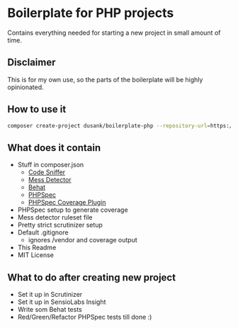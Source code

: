 # Boilerplate for PHP projects #
Contains everything needed for starting a new project in small amount of time.

## Disclaimer ##
This is for my own use, so the parts of the boilerplate will be highly opinionated.

## How to use it ##
```bash
composer create-project dusank/boilerplate-php --repository-url=https://raw.githubusercontent.com/DusanKasan/boilerplate-php/master YOUR_PROJECT_DIR
```

## What does it contain ##
* Stuff in composer.json
    * [Code Sniffer](https://github.com/squizlabs/PHP_CodeSniffer)
    * [Mess Detector](http://phpmd.org/)
    * [Behat](www.behat.com)
    * [PHPSpec](www.phpspec.com)
    * [PHPSpec Coverage Plugin](https://github.com/henrikbjorn/PhpSpecCodeCoverageExtension)
* PHPSpec setup to generate coverage
* Mess detector ruleset file
* Pretty strict scrutinizer setup
* Default .gitignore
    * ignores /vendor and coverage output
* This Readme
* MIT License

## What to do after creating new project ##
* Set it up in Scrutinizer
* Set it up in SensioLabs Insight
* Write som Behat tests
* Red/Green/Refactor PHPSpec tests till done :)
